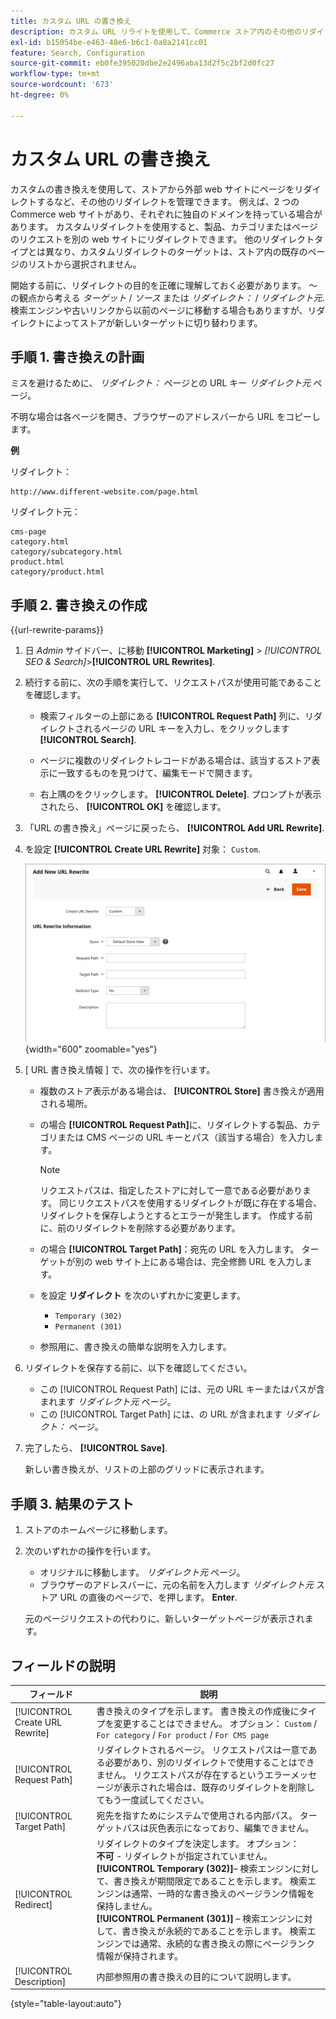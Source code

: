 ```yaml
---
title: カスタム URL の書き換え
description: カスタム URL リライトを使用して、Commerce ストア内のその他のリダイレクトを管理する方法について説明します。
exl-id: b15054be-e463-48e6-b6c1-0a8a2141cc01
feature: Search, Configuration
source-git-commit: eb0fe395020dbe2e2496aba13d2f5c2bf2d0fc27
workflow-type: tm+mt
source-wordcount: '673'
ht-degree: 0%

---
```


# カスタム URL の書き換え

カスタムの書き換えを使用して、ストアから外部 web サイトにページをリダイレクトするなど、その他のリダイレクトを管理できます。 例えば、2 つのCommerce web サイトがあり、それぞれに独自のドメインを持っている場合があります。 カスタムリダイレクトを使用すると、製品、カテゴリまたはページのリクエストを別の web サイトにリダイレクトできます。 他のリダイレクトタイプとは異なり、カスタムリダイレクトのターゲットは、ストア内の既存のページのリストから選択されません。

開始する前に、リダイレクトの目的を正確に理解しておく必要があります。 ～の観点から考える _ターゲット_ / _ソース_ または _リダイレクト：_ / _リダイレクト元_. 検索エンジンや古いリンクから以前のページに移動する場合もありますが、リダイレクトによってストアが新しいターゲットに切り替わります。

## 手順 1. 書き換えの計画

ミスを避けるために、 _リダイレクト：_ ページとの URL キー _リダイレクト元_ ページ。

不明な場合は各ページを開き、ブラウザーのアドレスバーから URL をコピーします。

**例**

リダイレクト：

    http://www.different-website.com/page.html

リダイレクト元：

    cms-page
    category.html
    category/subcategory.html
    product.html
    category/product.html

## 手順 2. 書き換えの作成

{{url-rewrite-params}}

1. 日 _Admin_ サイドバー、に移動 **[!UICONTROL Marketing]** > _[!UICONTROL SEO & Search]_>**[!UICONTROL URL Rewrites]**.

1. 続行する前に、次の手順を実行して、リクエストパスが使用可能であることを確認します。

   - 検索フィルターの上部にある **[!UICONTROL Request Path]** 列に、リダイレクトされるページの URL キーを入力し、をクリックします **[!UICONTROL Search]**.

   - ページに複数のリダイレクトレコードがある場合は、該当するストア表示に一致するものを見つけて、編集モードで開きます。

   - 右上隅のをクリックします。 **[!UICONTROL Delete]**. プロンプトが表示されたら、 **[!UICONTROL OK]** を確認します。

1. 「URL の書き換え」ページに戻ったら、 **[!UICONTROL Add URL Rewrite]**.

1. を設定 **[!UICONTROL Create URL Rewrite]** 対象： `Custom`.

   ![URL の書き換え – カスタム](./assets/url-rewrite-custom.png){width="600" zoomable="yes"}

1. [ URL 書き換え情報 ] で、次の操作を行います。

   - 複数のストア表示がある場合は、 **[!UICONTROL Store]** 書き換えが適用される場所。

   - の場合 **[!UICONTROL Request Path]**&#x200B;に、リダイレクトする製品、カテゴリまたは CMS ページの URL キーとパス（該当する場合）を入力します。

     >[!NOTE]
     >
     >リクエストパスは、指定したストアに対して一意である必要があります。 同じリクエストパスを使用するリダイレクトが既に存在する場合、リダイレクトを保存しようとするとエラーが発生します。 作成する前に、前のリダイレクトを削除する必要があります。

   - の場合 **[!UICONTROL Target Path]**：宛先の URL を入力します。 ターゲットが別の web サイト上にある場合は、完全修飾 URL を入力します。

   - を設定 **リダイレクト** を次のいずれかに変更します。

      - `Temporary (302)`
      - `Permanent (301)`

   - 参照用に、書き換えの簡単な説明を入力します。

1. リダイレクトを保存する前に、以下を確認してください。

   - この [!UICONTROL Request Path] には、元の URL キーまたはパスが含まれます _リダイレクト元_ ページ。
   - この [!UICONTROL Target Path] には、の URL が含まれます _リダイレクト：_ ページ。

1. 完了したら、 **[!UICONTROL Save]**.

   新しい書き換えが、リストの上部のグリッドに表示されます。

## 手順 3. 結果のテスト

1. ストアのホームページに移動します。

1. 次のいずれかの操作を行います。

   - オリジナルに移動します。 _リダイレクト元_ ページ。
   - ブラウザーのアドレスバーに、元の名前を入力します _リダイレクト元_ ストア URL の直後のページで、を押します。 **Enter**.

   元のページリクエストの代わりに、新しいターゲットページが表示されます。

## フィールドの説明

| フィールド | 説明 |
|--- |--- |
| [!UICONTROL Create URL Rewrite] | 書き換えのタイプを示します。 書き換えの作成後にタイプを変更することはできません。 オプション： `Custom` / `For category` / `For product` / `For CMS page` |
| [!UICONTROL Request Path] | リダイレクトされるページ。 リクエストパスは一意である必要があり、別のリダイレクトで使用することはできません。 リクエストパスが存在するというエラーメッセージが表示された場合は、既存のリダイレクトを削除してもう一度試してください。 |
| [!UICONTROL Target Path] | 宛先を指すためにシステムで使用される内部パス。 ターゲットパスは灰色表示になっており、編集できません。 |
| [!UICONTROL Redirect] | リダイレクトのタイプを決定します。 オプション： <br/>**不可** - リダイレクトが指定されていません。 <br/>**[!UICONTROL Temporary (302)]**– 検索エンジンに対して、書き換えが期間限定であることを示します。 検索エンジンは通常、一時的な書き換えのページランク情報を保持しません。<br/>**[!UICONTROL Permanent (301)]**  – 検索エンジンに対して、書き換えが永続的であることを示します。 検索エンジンでは通常、永続的な書き換えの際にページランク情報が保持されます。 |
| [!UICONTROL Description] | 内部参照用の書き換えの目的について説明します。 |

{style="table-layout:auto"}
